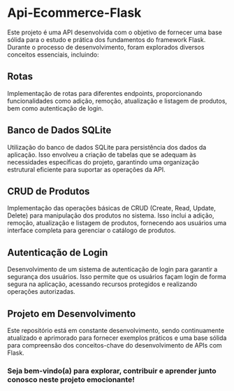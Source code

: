 # Api-Ecommerce-Flask
Este projeto é uma API desenvolvida com o objetivo de fornecer uma base sólida para o estudo e prática dos fundamentos do framework Flask. Durante o processo de desenvolvimento, foram explorados diversos conceitos essenciais, incluindo:

## Rotas
Implementação de rotas para diferentes endpoints, proporcionando funcionalidades como adição, remoção, atualização e listagem de produtos, bem como autenticação de login.

## Banco de Dados SQLite
Utilização do banco de dados SQLite para persistência dos dados da aplicação. Isso envolveu a criação de tabelas que se adequam às necessidades específicas do projeto, garantindo uma organização estrutural eficiente para suportar as operações da API.

## CRUD de Produtos
Implementação das operações básicas de CRUD (Create, Read, Update, Delete) para manipulação dos produtos no sistema. Isso inclui a adição, remoção, atualização e listagem de produtos, fornecendo aos usuários uma interface completa para gerenciar o catálogo de produtos.

## Autenticação de Login
Desenvolvimento de um sistema de autenticação de login para garantir a segurança dos usuários. Isso permite que os usuários façam login de forma segura na aplicação, acessando recursos protegidos e realizando operações autorizadas.

## Projeto em Desenvolvimento
Este repositório está em constante desenvolvimento, sendo continuamente atualizado e aprimorado para fornecer exemplos práticos e uma base sólida para compreensão dos conceitos-chave do desenvolvimento de APIs com Flask.

### Seja bem-vindo(a) para explorar, contribuir e aprender junto conosco neste projeto emocionante!




